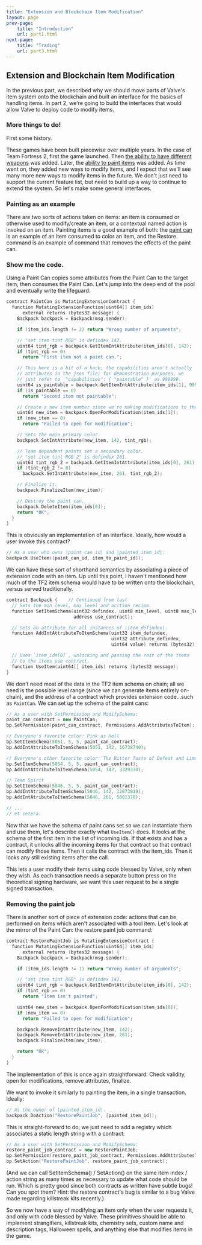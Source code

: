 ```yaml
---
title: "Extension and Blockchain Item Modification"
layout: page
prev-page:
    title: "Introduction"
    url: part1.html
next-page:
    title: "Trading"
    url: part3.html
---
```


Extension and Blockchain Item Modification
------------------------------------------

In the previous part, we described why we should move parts of Valve's item system onto the blockchain and built an interface for the basics of handling items. In part 2, we're going to build the interfaces that would allow Valve to deploy code to modify items.

### More things to do!

First some history.

These games have been built piecewise over multiple years. In the case of Team Fortress 2, first the game launched. Then [the ability to have different weapons][goldrush] was added. Later, the [ability to paint items][mannconomy] was added. As time went on, they added new ways to modify items, and I expect that we'll see many more new ways to modify items in the future. We don't just need to support the current feature list, but need to build up a way to continue to extend the system. So let's make some general interfaces.

[goldrush]: https://wiki.teamfortress.com/wiki/Gold_Rush_Update
[mannconomy]: https://wiki.teamfortress.com/wiki/Mann-Conomy_Update

### Painting as an example

There are two sorts of actions taken on items: an item is consumed or otherwise used to modify/create an item, or a contextual named action is invoked on an item. Painting items is a good example of both: the [paint can][pc] is an example of an item consumed to color an item, and the Restore command is an example of command that removes the effects of the paint can.

[pc]: https://wiki.teamfortress.com/wiki/Paint_Can

### Show me the code.

Using a Paint Can copies some attributes from the Paint Can to the target item, then consumes the Paint Can. Let's jump into the deep end of the pool and eventually write the lifeguard:

```cpp
contract PaintCan is MutatingExtensionContract {
  function MutatingExtensionFunction(uint64[] item_ids)
      external returns (bytes32 message) {
    Backpack backpack = Backpack(msg.sender);

    if (item_ids.length != 2) return "Wrong number of arguments";

    // "set item tint RGB" is defindex 142.
    uint64 tint_rgb = backpack.GetItemIntAttribute(item_ids[0], 142);
    if (tint_rgb == 0)
      return "First item not a paint can.";

    // This here is a bit of a hack; the capabilities aren't actually
    // attributes in the json file; for demonstration purposes, we
    // just refer to '"capabilities": { "paintable" }' as 999999.
    uint64 is_paintable = backpack.GetItemIntAttribute(item_ids[1], 999999);
    if (is_paintable == 0)
      return "Second item not paintable";

    // Create a new item number since we're making modifications to the item.
    uint64 new_item = backpack.OpenForModification(item_ids[1]);
    if (new_item == 0)
      return "Failed to open for modification";

    // Sets the main primary color.
    backpack.SetIntAttribute(new_item, 142, tint_rgb);

    // Team dependent paints set a secondary color.
    // "set item tint RGB 2" is defindex 261.
    uint64 tint_rgb_2 = backpack.GetItemIntAttribute(item_ids[0], 261);
    if (tint_rgb_2 != 0)
      backpack.SetIntAttribute(new_item, 261, tint_rgb_2);

    // Finalize it.
    backpack.FinalizeItem(new_item);

    // Destroy the paint can.
    backpack.DeleteItem(item_ids[0]);
    return "OK";
  }
}
```

This is obviously an implementation of an interface. Ideally, how would a user invoke this contract?

```cpp
// As a user who owns |paint_can_id| and |painted_item_id|:
backpack.UseItem([paint_can_id, item_to_paint_id]);
```

We can have these sort of shorthand semantics by associating a piece of extension code with an item. Up until this point, I haven't mentioned how much of the TF2 item schema would have to be written onto the blockchain, versus served traditionally.

```cpp
contract Backpack {    // Continued from last
  // Sets the min_level, max_level and acction_recipe.
  function SetItemSchema(uint32 defindex, uint8 min_level, uint8 max_level,
                         address use_contract);

  // Sets an attribute for all instances of |item_defindex|.
  function AddIntAttributeToItemSchema(uint32 item_defindex,
                                       uint32 attribute_defindex,
                                       uint64 value) returns (bytes32);

  // Uses `item_ids[0]`, unlocking and passing the rest of the items
  // to the items use contract.
  function UseItem(uint64[] item_ids) returns (bytes32 message);
}
```

We don't need most of the data in the TF2 item schema on chain; all we need is the possible level range (since we can generate items entirely on-chain), and the address of a contract which provides extension code...such as `PaintCan`. We can set up the schema of the paint cans:

```cpp
// As a user with SetPermission and ModifySchema:
paint_can_contract = new PaintCan;
bp.SetPermission(paint_can_contract, Permissions.AddAttributesToItem);

// Everyone's favorite color: Pink as Hell
bp.SetItemSchema(5051, 5, 5, paint_can_contract);
bp.AddIntAttributeToItemSchema(5051, 142, 16738740);

// Everyone's other favorite color: The Bitter Taste of Defeat and Lime.
bp.SetItemSchema(5054, 5, 5, paint_can_contract);
bp.AddIntAttributeToItemSchema(5054, 142, 3329330);

// Team Spirit
bp.SetItemSchema(5046, 5, 5, paint_can_contract);
bp.AddIntAtributeToItemSchema(5046, 142, 12073019);
bp.AddIntAtributeToItemSchema(5046, 261, 5801378);

// ...
// et cetera.
```

Now that we have the schema of paint cans set so we can instantiate them and use them, let's describe exactly what `UseItem()` does. It looks at the schema of the first item in the list of incoming ids. If that exists and has a contract, it unlocks all the incoming items for that contract so that contract can modify those items. Then it calls the contract with the item_ids. Then it locks any still existing items after the call.

This lets a user modify their items using code blessed by Valve, only when they wish. As each transaction needs a separate button press on the theoretical signing hardware, we want this user request to be a single signed transaction.

### Removing the paint job

There is another sort of piece of extension code: actions that can be performed on items which aren't associated with a tool item. Let's look at the mirror of the Paint Can: the restore paint job command:

```cpp
contract RestorePaintJob is MutatingExtensionContract {
  function MutatingExtensionFunction(uint64[] item_ids)
      external returns (bytes32 message) {
    Backpack backpack = Backpack(msg.sender);

    if (item_ids.length != 1) return "Wrong number of arguments";

    // "set item tint RGB" is defindex 142.
    uint64 tint_rgb = backpack.GetItemIntAttribute(item_ids[0], 142);
    if (tint_rgb == 0)
      return "Item isn't painted";

    uint64 new_item = backpack.OpenForModification(item_ids[0]);
    if (new_item == 0)
      return "Failed to open for modification";

    backpack.RemoveIntAttribute(new_item, 142);
    backpack.RemoveIntAttribute(new_item, 261);
    backpack.FinalizeItem(new_item);

    return "OK";
  }
}
```

The implementation of this is once again straightforward: Check validity, open for modifications, remove attributes, finalize.

We want to invoke it similarly to painting the item, in a single transaction. Ideally:

```cpp
// As the owner of |painted_item_id|.
backpack.DoAction("RestorePaintJob", [painted_item_id]);
```

This is straight-forward to do; we just need to add a registry which associates a static length string with a contract:

```cpp
// As a user with SetPermission and ModifySchema:
restore_paint_job_contract = new RestorePaintJob;
bp.SetPermission(restore_paint_job_contract, Permissions.AddAttributesToItem);
bp.SetAction("RestorePaintJob", restore_paint_job_contract);
```

(And we can call SetItemSchema() / SetAction() on the same item index / action string as many times as necessary to update what code should be run. Which is pretty good since both contracts as written have subtle bugs! Can you spot them? Hint: the restore contract's bug is similar to a bug Valve made regarding killstreak kits recently.)

So we now have a way of modifying an item only when the user requests it, and only with code blessed by Valve. These primitives should be able to implement strangifiers, killstreak kits, chemistry sets, custom name and description tags, Halloween spells, and anything else that modifies items in the game.
